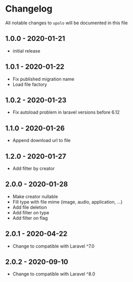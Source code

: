 # Changelog

All notable changes to `upolo` will be documented in this file

## 1.0.0 - 2020-01-21

- initial release

## 1.0.1 - 2020-01-22

- Fix published migration name
- Load file factory

## 1.0.2 - 2020-01-23

- Fix autoload problem in laravel versions before 6.12

## 1.1.0 - 2020-01-26

- Append download url to file

## 1.2.0 - 2020-01-27

- Add filter by creator

## 2.0.0 - 2020-01-28

- Make creator nullable
- Fill type with file mime (image, audio, application, ...)
- Add file deletion
- Add filter on type
- Add filter on flag

## 2.0.1 - 2020-04-22

- Change to compatible with Laravel ^7.0

## 2.0.2 - 2020-09-10

- Change to compatible with Laravel ^8.0
